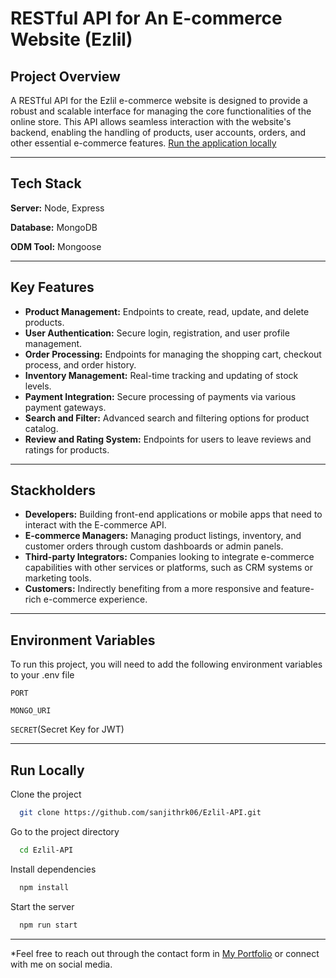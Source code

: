 
# **RESTful API for An E-commerce Website (Ezlil)**

## Project Overview 
A RESTful API for the Ezlil e-commerce website is designed to provide a robust and scalable interface for managing the core functionalities of the online store. This API allows seamless interaction with the website's backend, enabling the handling of products, user accounts, orders, and other essential e-commerce features. 
[Run the application locally](#run-locally)

---

## Tech Stack

**Server:** Node, Express

**Database:** MongoDB

**ODM Tool:** Mongoose

---

## Key Features

- **Product Management:** Endpoints to create, read, update, and delete products.
- **User Authentication:** Secure login, registration, and user profile management.
- **Order Processing:** Endpoints for managing the shopping cart, checkout process, and order history.
- **Inventory Management:** Real-time tracking and updating of stock levels.
- **Payment Integration:** Secure processing of payments via various payment gateways.
- **Search and Filter:** Advanced search and filtering options for product catalog.
- **Review and Rating System:** Endpoints for users to leave reviews and ratings for products.

---

## Stackholders

- **Developers:** Building front-end applications or mobile apps that need to interact with the E-commerce API.
- **E-commerce Managers:** Managing product listings, inventory, and customer orders through custom dashboards or admin panels.
- **Third-party Integrators:** Companies looking to integrate e-commerce capabilities with other services or platforms, such as CRM systems or marketing tools.
- **Customers:** Indirectly benefiting from a more responsive and feature-rich e-commerce experience.

---

## Environment Variables

To run this project, you will need to add the following environment variables to your .env file

`PORT`

`MONGO_URI`

`SECRET`(Secret Key for JWT)

---

## Run Locally <a id="run-locally"></a>

Clone the project

```bash
  git clone https://github.com/sanjithrk06/Ezlil-API.git
```

Go to the project directory

```bash
  cd Ezlil-API
```

Install dependencies

```bash
  npm install
```

Start the server

```bash
  npm run start
```

---
*Feel free to reach out through the contact form in [My Portfolio](https://sanjith-portfolio.netlify.app/) or connect with me on social media.
